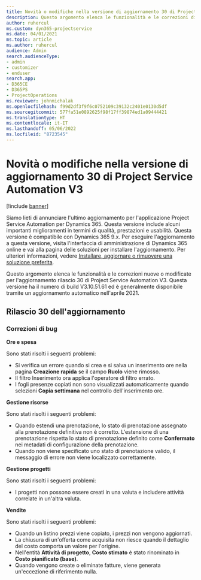 ```yaml
---
title: Novità o modifiche nella versione di aggiornamento 30 di Project Service Automation V3
description: Questo argomento elenca le funzionalità e le correzioni disponibili nella versione di aggiornamento 30 di Project Service Automation V3.
author: ruhercul
ms.custom: dyn365-projectservice
ms.date: 04/01/2021
ms.topic: article
ms.author: ruhercul
audience: Admin
search.audienceType:
- admin
- customizer
- enduser
search.app:
- D365CE
- D365PS
- ProjectOperations
ms.reviewer: johnmichalak
ms.openlocfilehash: f99d2df3f9f6c0752109c39132c2401e0130d5df
ms.sourcegitcommit: 577fa51e0892625f98f17ff39874ed1a09444421
ms.translationtype: HT
ms.contentlocale: it-IT
ms.lasthandoff: 05/06/2022
ms.locfileid: "8723545"
---
```

# <a name="whats-new-or-changed-in-project-service-automation-update-release-30-v3"></a>Novità o modifiche nella versione di aggiornamento 30 di Project Service Automation V3

[!include [banner](../includes/psa-now-project-operations.md)]

Siamo lieti di annunciare l'ultimo aggiornamento per l'applicazione Project Service Automation per Dynamics 365. Questa versione include alcuni importanti miglioramenti in termini di qualità, prestazioni e usabilità. Questa versione è compatibile con Dynamics 365 9.x. Per eseguire l'aggiornamento a questa versione, visita l'interfaccia di amministrazione di Dynamics 365 online e vai alla pagina delle soluzioni per installare l'aggiornamento. Per ulteriori informazioni, vedere [Installare, aggiornare o rimuovere una soluzione preferita](/power-platform/admin/install-remove-preferred-solution).

Questo argomento elenca le funzionalità e le correzioni nuove o modificate per l'aggiornamento rilascio 30 di Project Service Automation V3. Questa versione ha il numero di build V3.10.51.61 ed è generalmente disponibile tramite un aggiornamento automatico nell'aprile 2021.

## <a name="update-release-30"></a>Rilascio 30 dell'aggiornamento

### <a name="bug-fixes"></a>Correzioni di bug

**Ore e spesa**

Sono stati risolti i seguenti problemi:

- Si verifica un errore quando si crea e si salva un inserimento ore nella pagina **Creazione rapida** se il campo **Ruolo** viene rimosso.
- Il filtro Inserimento ora applica l'operatore di filtro errato.
- I fogli presenze copiati non sono visualizzati automaticamente quando selezioni **Copia settimana** nel controllo dell'inserimento ore.

**Gestione risorse**

Sono stati risolti i seguenti problemi:

- Quando estendi una prenotazione, lo stato di prenotazione assegnato alla prenotazione definitiva non è corretto. L'estensione di una prenotazione rispetta lo stato di prenotazione definito come **Confermato** nei metadati di configurazione della prenotazione.
- Quando non viene specificato uno stato di prenotazione valido, il messaggio di errore non viene localizzato correttamente.

**Gestione progetti**

Sono stati risolti i seguenti problemi:

- I progetti non possono essere creati in una valuta e includere attività correlate in un'altra valuta.

**Vendite**

Sono stati risolti i seguenti problemi:

- Quando un listino prezzi viene copiato, i prezzi non vengono aggiornati.
- La chiusura di un'offerta come acquisita non riesce quando il dettaglio del costo comporta un valore per l'origine.
- Nell'entità **Attività di progetto**, **Costo stimato** è stato rinominato in **Costo pianificato (base)**.
- Quando vengono create o eliminate fatture, viene generata un'eccezione di riferimento nulla.
